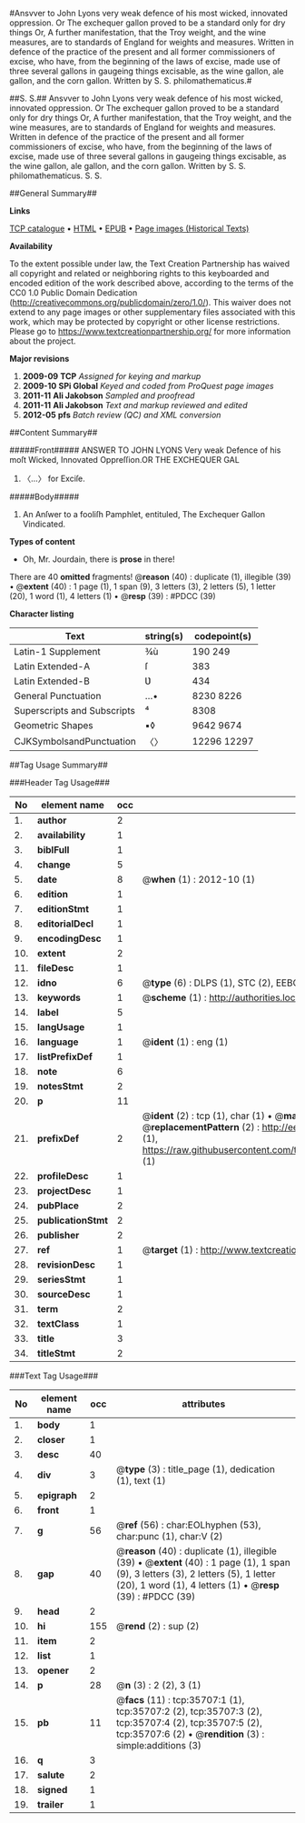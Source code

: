 #Ansvver to John Lyons very weak defence of his most wicked, innovated oppression. Or The exchequer gallon proved to be a standard only for dry things Or, A further manifestation, that the Troy weight, and the wine measures, are to standards of England for weights and measures. Written in defence of the practice of the present and all former commissioners of excise, who have, from the beginning of the laws of excise, made use of three several gallons in gaugeing things excisable, as the wine gallon, ale gallon, and the corn gallon. Written by S. S. philomathematicus.#

##S. S.##
Ansvver to John Lyons very weak defence of his most wicked, innovated oppression. Or The exchequer gallon proved to be a standard only for dry things Or, A further manifestation, that the Troy weight, and the wine measures, are to standards of England for weights and measures. Written in defence of the practice of the present and all former commissioners of excise, who have, from the beginning of the laws of excise, made use of three several gallons in gaugeing things excisable, as the wine gallon, ale gallon, and the corn gallon. Written by S. S. philomathematicus.
S. S.

##General Summary##

**Links**

[TCP catalogue](http://www.ota.ox.ac.uk/tcp/)  • 
[HTML](http://tei.it.ox.ac.uk/tcp/Texts-HTML/free/A58/A58675.html)  • 
[EPUB](http://tei.it.ox.ac.uk/tcp/Texts-EPUB/free/A58/A58675.epub) • 
[Page images (Historical Texts)](https://historicaltexts.jisc.ac.uk/eebo-99831244e)

**Availability**

To the extent possible under law, the Text Creation Partnership has waived all copyright and related or neighboring rights to this keyboarded and encoded edition of the work described above, according to the terms of the CC0 1.0 Public Domain Dedication (http://creativecommons.org/publicdomain/zero/1.0/). This waiver does not extend to any page images or other supplementary files associated with this work, which may be protected by copyright or other license restrictions. Please go to https://www.textcreationpartnership.org/ for more information about the project.

**Major revisions**

1. __2009-09__ __TCP__ *Assigned for keying and markup*
1. __2009-10__ __SPi Global__ *Keyed and coded from ProQuest page images*
1. __2011-11__ __Ali Jakobson__ *Sampled and proofread*
1. __2011-11__ __Ali Jakobson__ *Text and markup reviewed and edited*
1. __2012-05__ __pfs__ *Batch review (QC) and XML conversion*

##Content Summary##

#####Front#####
ANSWER TO JOHN LYONS Very weak Defence of his moſt Wicked, Innovated Oppreſſion.OR THE EXCHEQUER GAL
1. 〈…〉 for Exciſe.

#####Body#####

1. An Anſwer to a fooliſh Pamphlet, entituled, The Exchequer Gallon Vindicated.

**Types of content**

  * Oh, Mr. Jourdain, there is **prose** in there!

There are 40 **omitted** fragments! 
 @__reason__ (40) : duplicate (1), illegible (39)  •  @__extent__ (40) : 1 page (1), 1 span (9), 3 letters (3), 2 letters (5), 1 letter (20), 1 word (1), 4 letters (1)  •  @__resp__ (39) : #PDCC (39)

**Character listing**


|Text|string(s)|codepoint(s)|
|---|---|---|
|Latin-1 Supplement|¾ù|190 249|
|Latin Extended-A|ſ|383|
|Latin Extended-B|Ʋ|434|
|General Punctuation|…•|8230 8226|
|Superscripts             and Subscripts|⁴|8308|
|Geometric Shapes|▪◊|9642 9674|
|CJKSymbolsandPunctuation|〈〉|12296 12297|

##Tag Usage Summary##

###Header Tag Usage###

|No|element name|occ|attributes|
|---|---|---|---|
|1.|__author__|2||
|2.|__availability__|1||
|3.|__biblFull__|1||
|4.|__change__|5||
|5.|__date__|8| @__when__ (1) : 2012-10 (1)|
|6.|__edition__|1||
|7.|__editionStmt__|1||
|8.|__editorialDecl__|1||
|9.|__encodingDesc__|1||
|10.|__extent__|2||
|11.|__fileDesc__|1||
|12.|__idno__|6| @__type__ (6) : DLPS (1), STC (2), EEBO-CITATION (1), PROQUEST (1), VID (1)|
|13.|__keywords__|1| @__scheme__ (1) : http://authorities.loc.gov/ (1)|
|14.|__label__|5||
|15.|__langUsage__|1||
|16.|__language__|1| @__ident__ (1) : eng (1)|
|17.|__listPrefixDef__|1||
|18.|__note__|6||
|19.|__notesStmt__|2||
|20.|__p__|11||
|21.|__prefixDef__|2| @__ident__ (2) : tcp (1), char (1)  •  @__matchPattern__ (2) : ([0-9\-]+):([0-9IVX]+) (1), (.+) (1)  •  @__replacementPattern__ (2) : http://eebo.chadwyck.com/downloadtiff?vid=$1&page=$2 (1), https://raw.githubusercontent.com/textcreationpartnership/Texts/master/tcpchars.xml#$1 (1)|
|22.|__profileDesc__|1||
|23.|__projectDesc__|1||
|24.|__pubPlace__|2||
|25.|__publicationStmt__|2||
|26.|__publisher__|2||
|27.|__ref__|1| @__target__ (1) : http://www.textcreationpartnership.org/docs/. (1)|
|28.|__revisionDesc__|1||
|29.|__seriesStmt__|1||
|30.|__sourceDesc__|1||
|31.|__term__|2||
|32.|__textClass__|1||
|33.|__title__|3||
|34.|__titleStmt__|2||


###Text Tag Usage###

|No|element name|occ|attributes|
|---|---|---|---|
|1.|__body__|1||
|2.|__closer__|1||
|3.|__desc__|40||
|4.|__div__|3| @__type__ (3) : title_page (1), dedication (1), text (1)|
|5.|__epigraph__|2||
|6.|__front__|1||
|7.|__g__|56| @__ref__ (56) : char:EOLhyphen (53), char:punc (1), char:V (2)|
|8.|__gap__|40| @__reason__ (40) : duplicate (1), illegible (39)  •  @__extent__ (40) : 1 page (1), 1 span (9), 3 letters (3), 2 letters (5), 1 letter (20), 1 word (1), 4 letters (1)  •  @__resp__ (39) : #PDCC (39)|
|9.|__head__|2||
|10.|__hi__|155| @__rend__ (2) : sup (2)|
|11.|__item__|2||
|12.|__list__|1||
|13.|__opener__|2||
|14.|__p__|28| @__n__ (3) : 2 (2), 3 (1)|
|15.|__pb__|11| @__facs__ (11) : tcp:35707:1 (1), tcp:35707:2 (2), tcp:35707:3 (2), tcp:35707:4 (2), tcp:35707:5 (2), tcp:35707:6 (2)  •  @__rendition__ (3) : simple:additions (3)|
|16.|__q__|3||
|17.|__salute__|2||
|18.|__signed__|1||
|19.|__trailer__|1||
